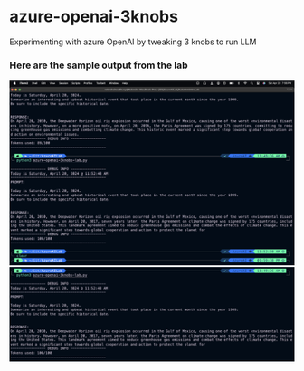 # azure-openai-3knobs
Experimenting with azure OpenAI by tweaking 3 knobs to run LLM

### Here are the sample output from the lab

![alt text](https://github.com/rakesh-choudhury/azure-openai-3knobs/blob/main/output.png?raw=true)
![alt text](https://github.com/rakesh-choudhury/azure-openai-3knobs/blob/main/output2.png?raw=true)
